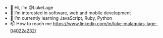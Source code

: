 - 👋 Hi, I’m @LukeLage
- 👀 I’m interested in software, web and mobile development 
- 🌱 I’m currently learning JavaScript, Ruby, Python
- 📫 How to reach me https://www.linkedin.com/in/luke-malaquias-lage-04022a232/

<!---
LukeLage/LukeLage is a ✨ special ✨ repository because its `README.md` (this file) appears on your GitHub profile.
You can click the Preview link to take a look at your changes.
--->

